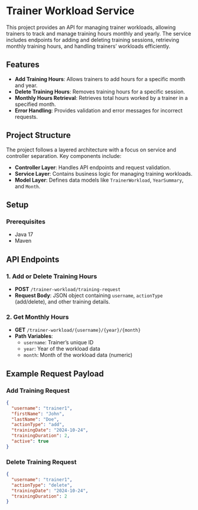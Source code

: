 # Trainer Workload Service

This project provides an API for managing trainer workloads, allowing trainers to track and manage training hours monthly and yearly. The service includes endpoints for adding and deleting training sessions, retrieving monthly training hours, and handling trainers’ workloads efficiently.

## Features

- **Add Training Hours**: Allows trainers to add hours for a specific month and year.
- **Delete Training Hours**: Removes training hours for a specific session.
- **Monthly Hours Retrieval**: Retrieves total hours worked by a trainer in a specified month.
- **Error Handling**: Provides validation and error messages for incorrect requests.

## Project Structure

The project follows a layered architecture with a focus on service and controller separation. Key components include:

- **Controller Layer**: Handles API endpoints and request validation.
- **Service Layer**: Contains business logic for managing training workloads.
- **Model Layer**: Defines data models like `TrainerWorkload`, `YearSummary`, and `Month`.

## Setup

### Prerequisites
- Java 17
- Maven

## API Endpoints

### 1. Add or Delete Training Hours
   - **POST** `/trainer-workload/training-request`
   - **Request Body**: JSON object containing `username`, `actionType` (add/delete), and other training details.

### 2. Get Monthly Hours
   - **GET** `/trainer-workload/{username}/{year}/{month}`
   - **Path Variables**: 
     - `username`: Trainer’s unique ID
     - `year`: Year of the workload data
     - `month`: Month of the workload data (numeric)

## Example Request Payload

### Add Training Request
```json
{
  "username": "trainer1",
  "firstName": "John",
  "lastName": "Doe",
  "actionType": "add",
  "trainingDate": "2024-10-24",
  "trainingDuration": 2,
  "active": true
}
```

### Delete Training Request
```json
{
  "username": "trainer1",
  "actionType": "delete",
  "trainingDate": "2024-10-24",
  "trainingDuration": 2
}
```
